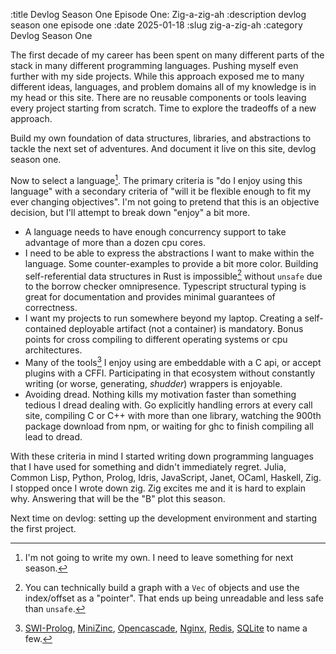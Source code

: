 :title Devlog Season One Episode One: Zig-a-zig-ah
:description devlog season one episode one
:date 2025-01-18
:slug zig-a-zig-ah
:category Devlog Season One

The first decade of my career has been spent on many different parts of the stack in many different programming languages.
Pushing myself even further with my side projects.
While this approach exposed me to many different ideas, languages, and problem domains all of my knowledge is in my head or this site.
There are no reusable components or tools leaving every project starting from scratch.
Time to explore the tradeoffs of a new approach.

Build my own foundation of data structures, libraries, and abstractions to tackle the next set of adventures.
And document it live on this site, devlog season one.

Now to select a language[^1].
The primary criteria is "do I enjoy using this language" with a secondary criteria of "will it be flexible enough to fit my ever changing objectives".
I'm not going to pretend that this is an objective decision, but I'll attempt to break down "enjoy" a bit more.

* A language needs to have enough concurrency support to take advantage of more than a dozen cpu cores.
* I need to be able to express the abstractions I want to make within the language. Some counter-examples to provide a bit more color. Building self-referential data structures in Rust is impossible[^2] without `unsafe` due to the borrow checker omnipresence. Typescript structural typing is great for documentation and provides minimal guarantees of correctness.
* I want my projects to run somewhere beyond my laptop. Creating a self-contained deployable artifact (not a container) is mandatory. Bonus points for cross compiling to different operating systems or cpu architectures.
* Many of the tools[^3] I enjoy using are embeddable with a C api, or accept plugins with a CFFI. Participating in that ecosystem without constantly writing (or worse, generating, _shudder_) wrappers is enjoyable.
* Avoiding dread. Nothing kills my motivation faster than something tedious I dread dealing with. Go explicitly handling errors at every call site, compiling C or C++ with more than one library, watching the 900th package download from npm, or waiting for ghc to finish compiling all lead to dread.

With these criteria in mind I started writing down programming languages that I have used for something and didn't immediately regret.
Julia, Common Lisp, Python, Prolog, Idris, JavaScript, Janet, OCaml, Haskell, Zig.
I stopped once I wrote down zig.
Zig excites me and it is hard to explain why.
Answering that will be the "B" plot this season.

Next time on devlog: setting up the development environment and starting the first project.

[^1]: I'm not going to write my own. I need to leave something for next season.
[^2]: You can technically build a graph with a `Vec` of objects and use the index/offset as a "pointer". That ends up being unreadable and less safe than `unsafe`.
[^3]: [SWI-Prolog](https://www.swi-prolog.org/pldoc/man?section=embedded), [MiniZinc](https://github.com/MiniZinc/libminizinc), [Opencascade](https://github.com/Open-Cascade-SAS/OCCT), [Nginx](https://nginx.org/en/docs/dev/development_guide.html#Modules), [Redis](https://redis.io/docs/latest/develop/reference/modules/), [SQLite](https://www.sqlite.org/cintro.html) to name a few.